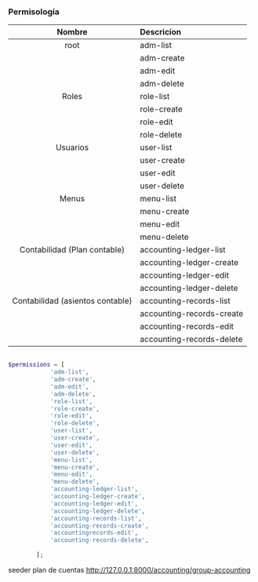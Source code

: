 ### Permisología



| Nombre      | Descricíon |
| :-----------: | :----------- |
|root       | adm-list       |
|    | adm-create        |
|    | adm-edit        |
|    | adm-delete        |
| Roles      | role-list       |
|    | role-create        |
|    | role-edit        |
|    | role-delete        |
| Usuarios      | user-list       |
|    | user-create        |
|    | user-edit        |
|    | user-delete        |
| Menus      | menu-list       |
|    | menu-create        |
|    | menu-edit        |
|    | menu-delete        |
| Contabilidad (Plan contable)      | accounting-ledger-list       |
|    | accounting-ledger-create        |
|    | accounting-ledger-edit        |
|    | accounting-ledger-delete        |
| Contabilidad (asientos contable)      | accounting-records-list       |
|    | accounting-records-create        |
|    | accounting-records-edit        |
|    | accounting-records-delete        |




```php

$permissions = [
            'adm-list',
            'adm-create',
            'adm-edit',
            'adm-delete',
            'role-list',
            'role-create',
            'role-edit',
            'role-delete',
            'user-list',
            'user-create',
            'user-edit',
            'user-delete',
            'menu-list',
            'menu-create',
            'menu-edit',
            'menu-delete',
            'accounting-ledger-list',
            'accounting-ledger-create',
            'accounting-ledger-edit',
            'accounting-ledger-delete',
            'accounting-records-list',
            'accounting-records-create',
            'accountingrecords-edit',
            'accounting-records-delete',
            
        ];

```



seeder plan de cuentas
http://127.0.0.1:8000/accounting/group-accounting